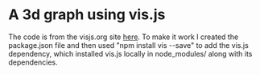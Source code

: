 # A 3d graph using vis.js

The code is from the visjs.org site [here](http://visjs.org/docs/graph3d/). To
make it work I created the package.json file and then used "npm install vis --save"
to add the vis.js dependency, which installed vis.js locally in node_modules/
along with its dependencies.
